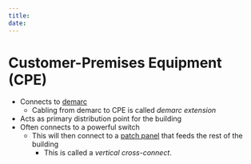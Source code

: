 ```yaml
---
title: 
date: 
---
```


# Customer-Premises Equipment (CPE)

-   Connects to [demarc](2020-10-18--16-11-20Z--demarc.md)
    -   Cabling from demarc to CPE is called *demarc extension*
-   Acts as primary distribution point for the building
-   Often connects to a powerful switch
    -   This will then connect to a [patch panel](2020-10-18--18-01-09Z--patch_panel.md) that feeds the rest of the building
        -   This is called a *vertical cross-connect*.

